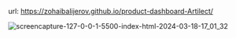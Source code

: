 

url: https://zohaibalijerov.github.io/product-dashboard-Artilect/

![screencapture-127-0-0-1-5500-index-html-2024-03-18-17_01_32](https://github.com/ZohaibAliJerov/product-dashboard-Artilect-/assets/80768304/9bd3360a-04db-445d-9c2b-fd24d3ad4870)

